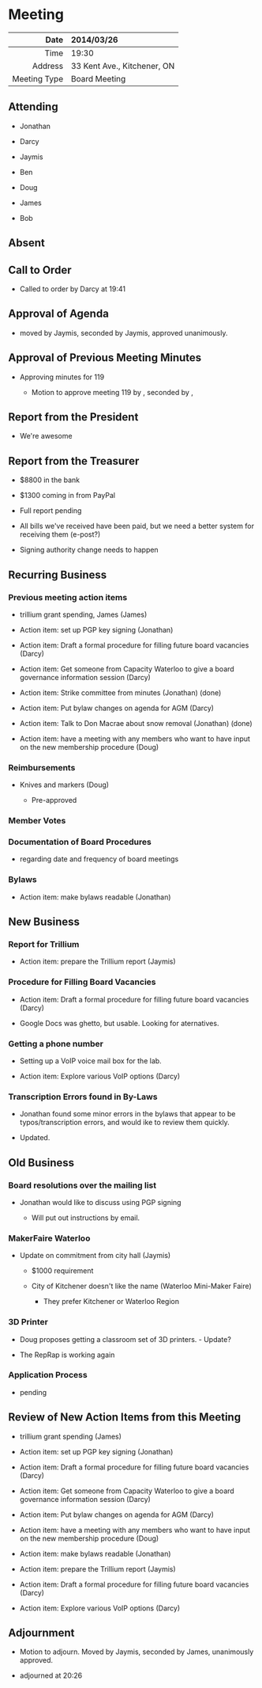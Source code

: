 # Meeting

| Date | 2014/03/26 |
| ---: | :--------- |
| Time | 19:30 |
| Address | 33 Kent Ave., Kitchener, ON |
| Meeting Type | Board Meeting |

## Attending

* Jonathan

* Darcy

* Jaymis

* Ben

* Doug

* James

* Bob

## Absent


## Call to Order

* Called to order by Darcy at 19:41

## Approval of Agenda

* moved by Jaymis, seconded by Jaymis, approved unanimously.

## Approval of Previous Meeting Minutes

* Approving minutes for 119

    * Motion to approve meeting 119 by , seconded by , 

## Report from the President

* We're awesome

## Report from the Treasurer

* $8800 in the bank

* $1300 coming in from PayPal

* Full report pending

* All bills we've received have been paid, but we need a better system for receiving them (e-post?)

* Signing authority change needs to happen

## Recurring Business

### Previous meeting action items

* trillium grant spending, James (James)

* Action item: set up PGP key signing (Jonathan)

* Action item: Draft a formal procedure for filling future board vacancies (Darcy)

* Action item: Get someone from Capacity Waterloo to give a board governance information session (Darcy)

* Action item: Strike committee from minutes (Jonathan) (done)

* Action item: Put bylaw changes on agenda for AGM (Darcy)

* Action item: Talk to Don Macrae about snow removal (Jonathan) (done)

* Action item: have a meeting with any members who want to have input on the new membership procedure (Doug)

### Reimbursements

* Knives and markers (Doug)

    * Pre-approved

### Member Votes

### Documentation of Board Procedures

* regarding date and frequency of board meetings

### Bylaws

* Action item: make bylaws readable (Jonathan)

## New Business

### Report for Trillium

* Action item: prepare the Trillium report (Jaymis)

### Procedure for Filling Board Vacancies

* Action item: Draft a formal procedure for filling future board vacancies (Darcy)

* Google Docs was ghetto, but usable.  Looking for aternatives.

### Getting a phone number

* Setting up a VoIP voice mail box for the lab.

* Action item: Explore various VoIP options (Darcy)

### Transcription Errors found in By-Laws

* Jonathan found some minor errors in the bylaws that appear to be typos/transcription errors, and would ike to review them quickly.

* Updated.

## Old Business

### Board resolutions over the mailing list

* Jonathan would like to discuss using PGP signing

   * Will put out instructions by email.

### MakerFaire Waterloo

* Update on commitment from city hall (Jaymis)

    * $1000 requirement

    * City of Kitchener doesn't like the name (Waterloo Mini-Maker Faire)

        * They prefer Kitchener or Waterloo Region

### 3D Printer

* Doug proposes getting a classroom set of 3D printers. - Update?

* The RepRap is working again

### Application Process

* pending

## Review of New Action Items from this Meeting

* trillium grant spending (James)

* Action item: set up PGP key signing (Jonathan)

* Action item: Draft a formal procedure for filling future board vacancies (Darcy)

* Action item: Get someone from Capacity Waterloo to give a board governance information session (Darcy)

* Action item: Put bylaw changes on agenda for AGM (Darcy)

* Action item: have a meeting with any members who want to have input on the new membership procedure (Doug)

* Action item: make bylaws readable (Jonathan)

* Action item: prepare the Trillium report (Jaymis)

* Action item: Draft a formal procedure for filling future board vacancies (Darcy)

* Action item: Explore various VoIP options (Darcy)

## Adjournment

* Motion to adjourn. Moved by Jaymis, seconded by James, unanimously approved.

* adjourned at 20:26
